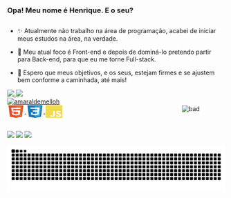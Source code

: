### Opa! Meu nome é Henrique. E o seu?

##
<link rel="stylesheet" href="https://cdn.jsdelivr.net/gh/devicons/devicon@v2.13.0/devicon.min.css">
<ul>
  <li>
    <p>
      ✨ Atualmente não trabalho na área de programação, acabei de iniciar meus estudos na área, na verdade.
    </p>
  </li>
  <li>
    <p>
      📖 Meu atual foco é Front-end e depois de dominá-lo pretendo partir para Back-end, para que eu me torne Full-stack.
    </p>
  </li>
  <li>
    <p>
      🍃 Espero que meus objetivos, e os seus, estejam firmes e se ajustem bem conforme a caminhada, até mais!
    </p>
   </li>
 </ul>
 <div>
  <a href="https://github.com/amaraldemelloh">
  <img height="170em" src="https://github-readme-stats.vercel.app/api?username=amaraldemelloh&show_icons=true&theme=default&include_all_commits=true&count_private=true"/>
  <img height="170em" src="https://github-readme-stats.vercel.app/api/top-langs/?username=amaraldemelloh&layout=compact&langs_count=7&theme=default"/>
    </div>
  <div>
  <img src="https://komarev.com/ghpvc/?username=amaraldemelloh&color=green" alt="amaraldemelloh"/>
</div>
  <div>
  <img align="center" alt="Hen-HTML" height="30" width="40" src="https://raw.githubusercontent.com/devicons/devicon/master/icons/html5/html5-original.svg">
  <img align="center" alt="Hen-CSS" height="30" width="40" src="https://raw.githubusercontent.com/devicons/devicon/master/icons/css3/css3-original.svg">
  <img align="center" alt="Hen-Js" height="30" width="40" src="https://raw.githubusercontent.com/devicons/devicon/master/icons/javascript/javascript-plain.svg">
    <img align="right" alt="bad" width="100px" src="https://cdn.discordapp.com/attachments/877043925649604631/877043986454441994/ezgif.com-gif-maker.gif">
</div>
  
##
  
<div>
  <a href="mailto:amaraldemelloh@pm.me" target="_blank"><img src="https://img.shields.io/badge/ProtonMail-8B89CC?style=for-the-badge&logo=protonmail&logoColor=white" target="_blank"></a>
  <a href="/Faggot#9707/" target="_blank"><img src="https://img.shields.io/badge/Discord-7289DA?style=for-the-badge&logo=discord&logoColor=white" target="_blank"></a>
  <a href="https://www.linkedin.com/in/henrique-amaral-de-mello/" target="_blank"><img src="https://img.shields.io/badge/LinkedIn-0077B5?style=for-the-badge&logo=linkedin&logoColor=white" target="_blank"></a>
  
  ![Snake animation](https://github.com/amaraldemelloh/amaraldemelloh/blob/output/github-contribution-grid-snake.svg)
  
  </div>
